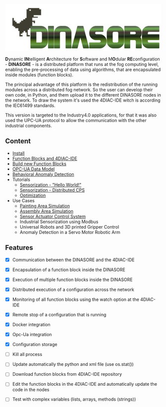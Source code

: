 ![logo](docs/images/logo.png)

**D**ynamic **IN**telligent **A**rchitecture for **S**oftware and M**O**dular **RE**configuration - **DINASORE** - is a distributed platform that runs at the
fog computing level, enabling the pre-processing of data using algorithms, that are encapsulated inside modules (function blocks).

The principal advantage of this platform is the redistribution of the running modules across a distributed fog network. 
So the user can develop their own code, in Python, and them upload it to the different DINASORE nodes in the network.
To draw the system it's used the 4DIAC-IDE witch is according the IEC61499 standards. 

This version is targeted to the Industry4.0 applications, for that it was also used the UPC-UA protocol to allow the communication with the other industrial components.

## Content

* [Install](../../wiki/1.-Install)
* [Function Blocks and 4DIAC-IDE](../../wiki/2.-Function-Blocks-and-4DIAC)
* [Build new Function Blocks](../../wiki/4.-Build-new-Function-Blocks)
* [OPC-UA Data Model](../../wiki/2.3.-OPC-UA-Data-Model)
* [Behavioral Anomaly Detection](../../wiki/2.2.-Behavioral-Anomaly-Detection-functionality)
* Tutorials
  * [Sensorization - "Hello World!"](../../wiki/3.1.-Hands-On:-Sensorization-%22Hello-World!%22)
  * [Sensorization - Distributed CPS](../../wiki/3.2.-Hands-On:-Sensorization)
  * [Optimization](../../wiki/3.3.-Hands-On:-Optimization)
* Use Cases
  * [Painting Area Simulation](../../wiki/5.1.-Painting-Area-Simulation)
  * [Assembly Area Simulation](../../wiki/4.2.-Assembly-Area-Simulation)
  * [Sensor Actuator Control System](../../wiki/5.-Sensor-Actuator-Control-System)
  * Industrial Sensorization using Modbus
  * Universal Robots and 3D printed Gripper Control
  * Anomaly Detection in a Servo Motor Robotic Arm



## Features
- [x] Communication between the DINASORE and the 4DIAC-IDE 
- [x] Encapsulation of a function block inside the DINASORE
- [x] Execution of multiple function blocks inside the DINASORE
- [x] Distributed execution of a configuration across the network
- [x] Monitoring of all function blocks using the watch option at the 4DIAC-IDE
- [x] Remote stop of a configuration that is running
- [x] Docker integration
- [x] Opc-Ua integration
- [x] Configuration storage
- [ ] Kill all process
- [ ] Update automatically the python and xml file (use os.stat())
- [ ] Download function blocks from 4DIAC-IDE repository
- [ ] Edit the function blocks in the 4DIAC-IDE and automatically update the code in the nodes
- [ ] Test with complex variables (lists, arrays, methods (strings))


